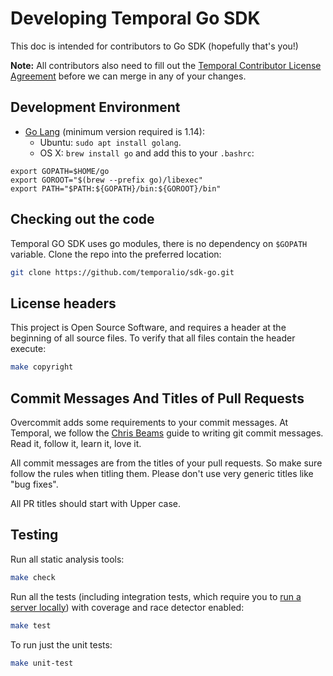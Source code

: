 # Developing Temporal Go SDK

This doc is intended for contributors to Go SDK (hopefully that's you!)

**Note:** All contributors also need to fill out the [Temporal Contributor License Agreement](https://gist.github.com/samarabbas/7dcd41eb1d847e12263cc961ccfdb197) before we can merge in any of your changes.

## Development Environment

* [Go Lang](https://golang.org/) (minimum version required is 1.14):
  - Ubuntu: `sudo apt install golang`.
  - OS X: `brew install go` and add this to your `.bashrc`:

```
export GOPATH=$HOME/go
export GOROOT="$(brew --prefix go)/libexec"
export PATH="$PATH:${GOPATH}/bin:${GOROOT}/bin"
```

## Checking out the code

Temporal GO SDK uses go modules, there is no dependency on `$GOPATH` variable. Clone the repo into the preferred location:

```bash
git clone https://github.com/temporalio/sdk-go.git
```

## License headers

This project is Open Source Software, and requires a header at the beginning of
all source files. To verify that all files contain the header execute:

```bash
make copyright
```

## Commit Messages And Titles of Pull Requests

Overcommit adds some requirements to your commit messages. At Temporal, we follow the
[Chris Beams](http://chris.beams.io/posts/git-commit/) guide to writing git
commit messages. Read it, follow it, learn it, love it.

All commit messages are from the titles of your pull requests. So make sure follow the rules when titling them. 
Please don't use very generic titles like "bug fixes". 

All PR titles should start with Upper case.

## Testing

Run all static analysis tools:

```bash
make check
```

Run all the tests (including integration tests, which require you to [run a server locally](https://docs.temporal.io/docs/server/quick-install/)) with coverage and race detector enabled:

```bash
make test
```

To run just the unit tests:

```bash
make unit-test
```
